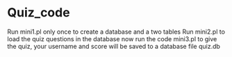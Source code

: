 # Quiz_code
Run mini1.pl only once to create a database and a two tables
Run mini2.pl to load the quiz questions in the database
now run the code mini3.pl to give the quiz, your username and score will be saved to a database file quiz.db
